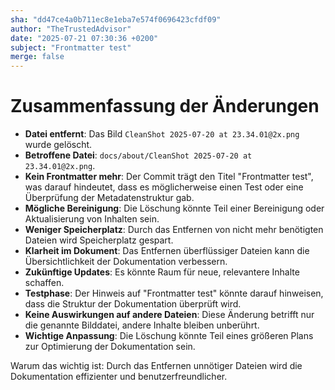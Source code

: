 ```yaml
---
sha: "dd47ce4a0b711ec8e1eba7e574f0696423cfdf09"
author: "TheTrustedAdvisor"
date: "2025-07-21 07:30:36 +0200"
subject: "Frontmatter test"
merge: false
---
```


# Zusammenfassung der Änderungen

- **Datei entfernt**: Das Bild `CleanShot 2025-07-20 at 23.34.01@2x.png` wurde gelöscht.
- **Betroffene Datei**: `docs/about/CleanShot 2025-07-20 at 23.34.01@2x.png`.
- **Kein Frontmatter mehr**: Der Commit trägt den Titel "Frontmatter test", was darauf hindeutet, dass es möglicherweise einen Test oder eine Überprüfung der Metadatenstruktur gab.
- **Mögliche Bereinigung**: Die Löschung könnte Teil einer Bereinigung oder Aktualisierung von Inhalten sein.
- **Weniger Speicherplatz**: Durch das Entfernen von nicht mehr benötigten Dateien wird Speicherplatz gespart.
- **Klarheit im Dokument**: Das Entfernen überflüssiger Dateien kann die Übersichtlichkeit der Dokumentation verbessern.
- **Zukünftige Updates**: Es könnte Raum für neue, relevantere Inhalte schaffen.
- **Testphase**: Der Hinweis auf "Frontmatter test" könnte darauf hinweisen, dass die Struktur der Dokumentation überprüft wird.
- **Keine Auswirkungen auf andere Dateien**: Diese Änderung betrifft nur die genannte Bilddatei, andere Inhalte bleiben unberührt.
- **Wichtige Anpassung**: Die Löschung könnte Teil eines größeren Plans zur Optimierung der Dokumentation sein.

Warum das wichtig ist: Durch das Entfernen unnötiger Dateien wird die Dokumentation effizienter und benutzerfreundlicher.

